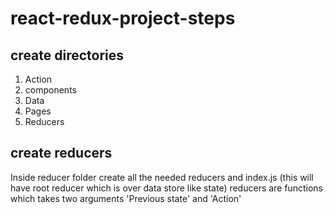 # react-redux-project-steps
## create directories
1. Action
2. components
3. Data
4. Pages
5. Reducers

## create reducers 
Inside reducer folder create all the needed reducers and index.js (this will have root reducer which is over data store like state)
reducers are functions which takes two arguments 'Previous state' and 'Action'




